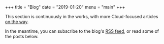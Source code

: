 +++
title = "Blog"
date = "2019-01-20"
menu = "main"
+++

This section is continuously in the works, 
with more Cloud-focused articles 
[on the way](https://github.com/andrejusk/andrejusk.github.io/pulls?q=is%3Aopen+is%3Apr+label%3A%22content+%F0%9F%93%9D%22).

In the meantime, you can subscribe to the blog's [RSS feed](index.xml), 
or read some of the posts below.